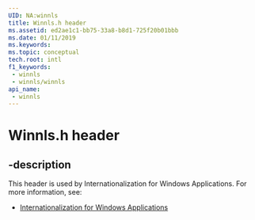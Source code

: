 ```yaml
---
UID: NA:winnls
title: Winnls.h header
ms.assetid: ed2ae1c1-bb75-33a8-b8d1-725f20b01bbb
ms.date: 01/11/2019
ms.keywords: 
ms.topic: conceptual
tech.root: intl
f1_keywords:
 - winnls
 - winnls/winnls
api_name:
 - winnls
---
```


# Winnls.h header


## -description

This header is used by Internationalization for Windows Applications. For more information, see:

- [Internationalization for Windows Applications](../_intl/index.md)

